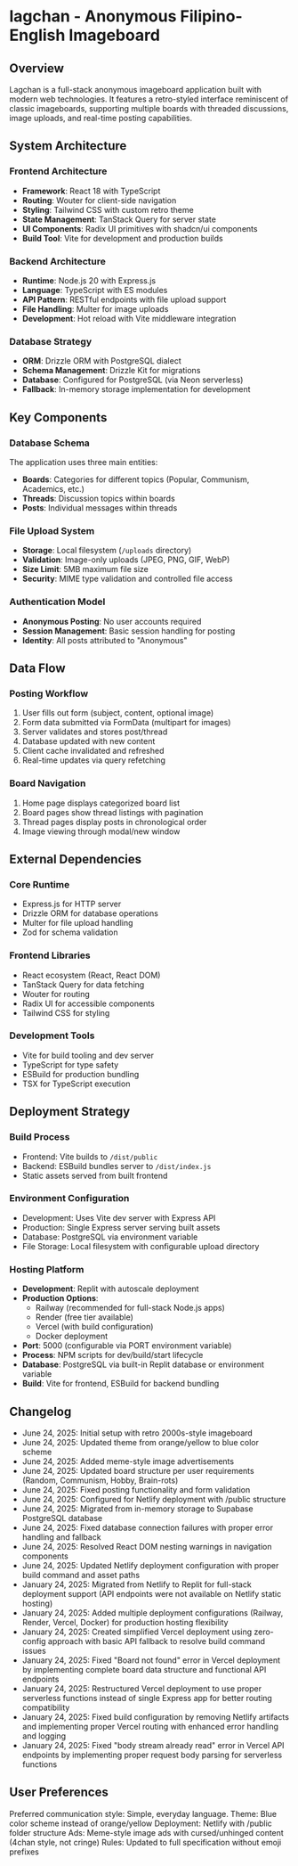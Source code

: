 # lagchan - Anonymous Filipino-English Imageboard

## Overview

Lagchan is a full-stack anonymous imageboard application built with modern web technologies. It features a retro-styled interface reminiscent of classic imageboards, supporting multiple boards with threaded discussions, image uploads, and real-time posting capabilities.

## System Architecture

### Frontend Architecture
- **Framework**: React 18 with TypeScript
- **Routing**: Wouter for client-side navigation
- **Styling**: Tailwind CSS with custom retro theme
- **State Management**: TanStack Query for server state
- **UI Components**: Radix UI primitives with shadcn/ui components
- **Build Tool**: Vite for development and production builds

### Backend Architecture
- **Runtime**: Node.js 20 with Express.js
- **Language**: TypeScript with ES modules
- **API Pattern**: RESTful endpoints with file upload support
- **File Handling**: Multer for image uploads
- **Development**: Hot reload with Vite middleware integration

### Database Strategy
- **ORM**: Drizzle ORM with PostgreSQL dialect
- **Schema Management**: Drizzle Kit for migrations
- **Database**: Configured for PostgreSQL (via Neon serverless)
- **Fallback**: In-memory storage implementation for development

## Key Components

### Database Schema
The application uses three main entities:
- **Boards**: Categories for different topics (Popular, Communism, Academics, etc.)
- **Threads**: Discussion topics within boards
- **Posts**: Individual messages within threads

### File Upload System
- **Storage**: Local filesystem (`/uploads` directory)
- **Validation**: Image-only uploads (JPEG, PNG, GIF, WebP)
- **Size Limit**: 5MB maximum file size
- **Security**: MIME type validation and controlled file access

### Authentication Model
- **Anonymous Posting**: No user accounts required
- **Session Management**: Basic session handling for posting
- **Identity**: All posts attributed to "Anonymous"

## Data Flow

### Posting Workflow
1. User fills out form (subject, content, optional image)
2. Form data submitted via FormData (multipart for images)
3. Server validates and stores post/thread
4. Database updated with new content
5. Client cache invalidated and refreshed
6. Real-time updates via query refetching

### Board Navigation
1. Home page displays categorized board list
2. Board pages show thread listings with pagination
3. Thread pages display posts in chronological order
4. Image viewing through modal/new window

## External Dependencies

### Core Runtime
- Express.js for HTTP server
- Drizzle ORM for database operations
- Multer for file upload handling
- Zod for schema validation

### Frontend Libraries
- React ecosystem (React, React DOM)
- TanStack Query for data fetching
- Wouter for routing
- Radix UI for accessible components
- Tailwind CSS for styling

### Development Tools
- Vite for build tooling and dev server
- TypeScript for type safety
- ESBuild for production bundling
- TSX for TypeScript execution

## Deployment Strategy

### Build Process
- Frontend: Vite builds to `/dist/public`
- Backend: ESBuild bundles server to `/dist/index.js`
- Static assets served from built frontend

### Environment Configuration
- Development: Uses Vite dev server with Express API
- Production: Single Express server serving built assets
- Database: PostgreSQL via environment variable
- File Storage: Local filesystem with configurable upload directory

### Hosting Platform
- **Development**: Replit with autoscale deployment
- **Production Options**: 
  - Railway (recommended for full-stack Node.js apps)
  - Render (free tier available)
  - Vercel (with build configuration)
  - Docker deployment
- **Port**: 5000 (configurable via PORT environment variable)
- **Process**: NPM scripts for dev/build/start lifecycle
- **Database**: PostgreSQL via built-in Replit database or environment variable
- **Build**: Vite for frontend, ESBuild for backend bundling

## Changelog
- June 24, 2025: Initial setup with retro 2000s-style imageboard
- June 24, 2025: Updated theme from orange/yellow to blue color scheme
- June 24, 2025: Added meme-style image advertisements 
- June 24, 2025: Updated board structure per user requirements (Random, Communism, Hobby, Brain-rots)
- June 24, 2025: Fixed posting functionality and form validation
- June 24, 2025: Configured for Netlify deployment with /public structure
- June 24, 2025: Migrated from in-memory storage to Supabase PostgreSQL database
- June 24, 2025: Fixed database connection failures with proper error handling and fallback
- June 24, 2025: Resolved React DOM nesting warnings in navigation components
- June 24, 2025: Updated Netlify deployment configuration with proper build command and asset paths
- January 24, 2025: Migrated from Netlify to Replit for full-stack deployment support (API endpoints were not available on Netlify static hosting)
- January 24, 2025: Added multiple deployment configurations (Railway, Render, Vercel, Docker) for production hosting flexibility
- January 24, 2025: Created simplified Vercel deployment using zero-config approach with basic API fallback to resolve build command issues
- January 24, 2025: Fixed "Board not found" error in Vercel deployment by implementing complete board data structure and functional API endpoints
- January 24, 2025: Restructured Vercel deployment to use proper serverless functions instead of single Express app for better routing compatibility
- January 24, 2025: Fixed build configuration by removing Netlify artifacts and implementing proper Vercel routing with enhanced error handling and logging
- January 24, 2025: Fixed "body stream already read" error in Vercel API endpoints by implementing proper request body parsing for serverless functions

## User Preferences

Preferred communication style: Simple, everyday language.
Theme: Blue color scheme instead of orange/yellow
Deployment: Netlify with /public folder structure
Ads: Meme-style image ads with cursed/unhinged content (4chan style, not cringe)
Rules: Updated to full specification without emoji prefixes